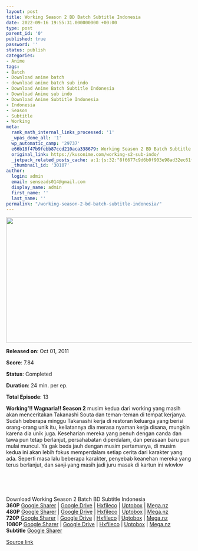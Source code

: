 ```yaml
---
layout: post
title: Working Season 2 BD Batch Subtitle Indonesia
date: 2022-09-16 19:55:31.000000000 +00:00
type: post
parent_id: '0'
published: true
password: ''
status: publish
categories:
- Anime
tags:
- Batch
- Download anime batch
- download anime batch sub indo
- Download Anime Batch Subtitle Indonesia
- Download Anime sub indo
- Download Anime Subtitle Indonesia
- Indonesia
- Season
- Subtitle
- Working
meta:
  rank_math_internal_links_processed: '1'
  _wpas_done_all: '1'
  wp_automatic_camp: '29737'
  e66b18f47b9febb87ccd210aca338679: Working Season 2 BD Batch Subtitle Indonesia
  original_link: https://kusonime.com/working-s2-sub-indo/
  _jetpack_related_posts_cache: a:1:{s:32:"8f6677c9d6b0f903e98ad32ec61f8deb";a:2:{s:7:"expires";i:1663401351;s:7:"payload";a:3:{i:0;a:1:{s:2:"id";i:30104;}i:1;a:1:{s:2:"id";i:29641;}i:2;a:1:{s:2:"id";i:28139;}}}}
  _thumbnail_id: '30107'
author:
  login: admin
  email: senseads014@gmail.com
  display_name: admin
  first_name: ''
  last_name: ''
permalink: "/working-season-2-bd-batch-subtitle-indonesia/"
---
```

<p><img width="542" height="340" src="{{ site.baseurl }}/assets/2022/09/Wagnaria-S2-542x340.jpg" class="attachment-thumb-large size-thumb-large wp-post-image" alt="" loading="lazy" title="Working Season 2 BD Batch Subtitle Indonesia" srcset="https://kusonime.com/wp-content/uploads/2021/11/Wagnaria-S2-542x340.jpg 542w, https://kusonime.com/wp-content/uploads/2021/11/Wagnaria-S2-300x188.jpg 300w, https://kusonime.com/wp-content/uploads/2021/11/Wagnaria-S2-768x482.jpg 768w, https://kusonime.com/wp-content/uploads/2021/11/Wagnaria-S2-520x326.jpg 520w, https://kusonime.com/wp-content/uploads/2021/11/Wagnaria-S2.jpg 1000w" sizes="(max-width: 542px) 100vw, 542px" />
<p><b>Released on</b>: Oct 01, 2011</p>
<p>
<p><b>Score</b>: 7.84</p>
<p>
<p><b>Status</b>: Completed</p>
<p>
<p><b>Duration</b>: 24 min. per ep.</p>
<p>
<p><b>Total Episode</b>: 13</p>
<p>
<p><strong>Working’!! Wagnaria!! Season 2</strong> musim kedua dari working yang masih akan menceritakan Takanashi Souta dan teman-teman di tempat kerjanya. Sudah beberapa minggu Takanashi kerja di restoran keluarga yang berisi orang-orang unik itu, keliatannya dia merasa nyaman kerja disana, mungkin karena dia unik juga. Keseharian mereka yang penuh dengan canda dan tawa pun tetap berlanjut, persahabatan diperdalam, dan perasaan baru pun mulai muncul. Ya gak beda jauh dengan musim pertamanya, di musim kedua ini akan lebih fokus memperdalam setiap cerita dari karakter yang ada. Seperti masa lalu beberapa karakter, penyebab keanehan mereka yang terus berlanjut, dan <del datetime="2021-11-13T00:21:52+00:00">sanji </del>yang masih jadi juru masak di kartun ini wkwkw</p>
<p>
<p> </p>
<p>
<p> </p>
<p>
<div class="smokeddl">
<div class="smokettl">Download Working Season 2 Batch BD Subtitle Indonesia</div>
<div class="smokeurl"><strong>360P</strong> <a href="https://acefile.co/f/59775691/kusonime-berkerja-s2-bd-360p-rar" target="_blank" rel="noopener noreferrer">Google Sharer</a> | <a href="https://drive.google.com/uc?export=download&amp;id=16dNMAVwtATJAw1lnOPWHnX0WYUixmc_p" target="_blank" rel="noopener">Google Drive</a> | <a href="https://hxfile.co/cth1lw3yxlq9" target="_blank" rel="noopener">Hxfileco</a> | <a href="https://uptobox.com/ne0vwz7m8n0y" target="_blank" rel="noopener">Uptobox</a> | <a href="https://mega.nz/file/moR3wQiC#npPk0S--wTgriCJAaAGKcNXHIEl13nwmUXef7YFwbQk">Mega.nz</a></div>
<div class="smokeurl"><strong>480P</strong> <a href="https://acefile.co/f/59775693/kusonime-berkerja-s2-bd-480p-rar" target="_blank" rel="noopener noreferrer">Google Sharer</a> | <a href="https://drive.google.com/uc?export=download&amp;id=1tuByKaB6RwOnkUGQAvvVq2KAziqEHY5f" target="_blank" rel="noopener">Google Drive</a> | <a href="https://hxfile.co/t9r7b5pycwa5" target="_blank" rel="noopener">Hxfileco</a> | <a href="https://uptobox.com/5d49otk7jr18" target="_blank" rel="noopener">Uptobox</a> | <a href="https://mega.nz/#!V7ghnBSD!9OK21fG5NSkiknjNCH53TuuJNCgQYKAAAMoDjeDBC-g">Mega.nz</a></div>
<div class="smokeurl"><strong>720P</strong> <a href="https://acefile.co/f/59775694/kusonime-berkerja-s2-bd-720p-rar" target="_blank" rel="noopener noreferrer">Google Sharer</a> | <a href="https://drive.google.com/uc?export=download&amp;id=1NVpVNq8iRW-iobYxsOO0MXsw25aGSUsg" target="_blank" rel="noopener">Google Drive</a> | <a href="https://hxfile.co/woighqcrk7gn" target="_blank" rel="noopener">Hxfileco</a> | <a href="https://uptobox.com/n5r8750xbpty" target="_blank" rel="noopener">Uptobox</a> | <a href="https://mega.nz/file/W0ZHCC7b#WI8NKl506uKpGvGoeNpb52m5Y-bQieBlQI2ts6t2zYE" target="_blank" rel="noopener noreferrer">Mega.nz</a></div>
<div class="smokeurl"><strong>1080P</strong> <a href="https://acefile.co/f/59775695/kusonime-berkerja-s2-bd-1080p-rar" target="_blank" rel="noopener noreferrer">Google Sharer</a> | <a href="https://drive.google.com/uc?export=download&amp;id=1ub5vFiquazwX0XiUU7eqM97D8kpA9Tla" target="_blank" rel="noopener">Google Drive</a> | <a href="https://hxfile.co/69s8ya15305h" target="_blank" rel="noopener">Hxfileco</a> | <a href="https://uptobox.com/4kf61ell7kuj" target="_blank" rel="noopener">Uptobox</a> | <a href="https://mega.nz/file/m4JVTKIC#xePJ0lPS5sU8eTxTRQh1FcMK7d1OGjE7lCx6Vi6YEPg" target="_blank" rel="noopener noreferrer">Mega.nz</a></div>
<div class="smokeurl"><strong>Subtitle</strong> <a href="https://acefile.co/f/59775699/kusonime-berkerja-s2-fontsubs-rar" target="_blank" rel="noopener noreferrer">Google Sharer</a></div>
</div>
<p><a href="https://kusonime.com/working-s2-sub-indo/">Source link </a></p>
